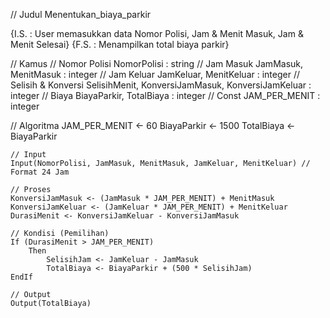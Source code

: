 // Judul
Menentukan_biaya_parkir

{I.S. : User memasukkan data Nomor Polisi, Jam & Menit Masuk, Jam & Menit Selesai}
{F.S. : Menampilkan total biaya parkir}

// Kamus
	// Nomor Polisi
	NomorPolisi : string
	// Jam Masuk
	JamMasuk, MenitMasuk : integer
	// Jam Keluar
	JamKeluar, MenitKeluar : integer
	// Selisih & Konversi
	SelisihMenit, KonversiJamMasuk, KonversiJamKeluar : integer
	// Biaya
	BiayaParkir, TotalBiaya : integer
	// Const
	JAM_PER_MENIT : integer

// Algoritma
	JAM_PER_MENIT <- 60
	BiayaParkir <- 1500
	TotalBiaya <- BiayaParkir

	// Input
	Input(NomorPolisi, JamMasuk, MenitMasuk, JamKeluar, MenitKeluar) // Format 24 Jam
	
	// Proses
	KonversiJamMasuk <- (JamMasuk * JAM_PER_MENIT) + MenitMasuk
	KonversiJamKeluar <- (JamKeluar * JAM_PER_MENIT) + MenitKeluar
	DurasiMenit <- KonversiJamKeluar - KonversiJamMasuk

	// Kondisi (Pemilihan)
	If (DurasiMenit > JAM_PER_MENIT)
	    Then
			SelisihJam <- JamKeluar - JamMasuk
			TotalBiaya <- BiayaParkir + (500 * SelisihJam)
	EndIf

	// Output
	Output(TotalBiaya)